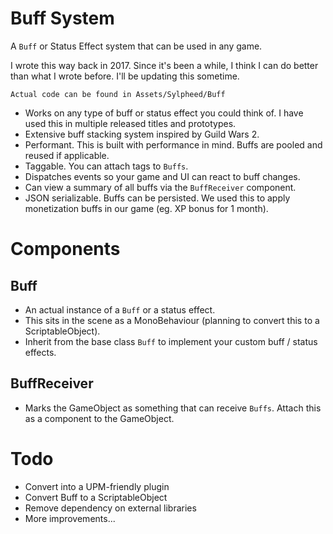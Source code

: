 # Buff System

A `Buff` or Status Effect system that can be used in any game. 

I wrote this way back in 2017. Since it's been a while, I think I can do better than what I wrote before. I'll be updating this sometime.

`Actual code can be found in Assets/Sylpheed/Buff`

- Works on any type of buff or status effect you could think of. I have used this in multiple released titles and prototypes.
- Extensive buff stacking system inspired by Guild Wars 2.
- Performant. This is built with performance in mind. Buffs are pooled and reused if applicable.
- Taggable. You can attach tags to `Buffs`.
- Dispatches events so your game and UI can react to buff changes.
- Can view a summary of all buffs via the `BuffReceiver` component.
- JSON serializable. Buffs can be persisted. We used this to apply monetization buffs in our game (eg. XP bonus for 1 month).


# Components
## Buff
- An actual instance of a `Buff` or a status effect.
- This sits in the scene as a MonoBehaviour (planning to convert this to a ScriptableObject).
- Inherit from the base class `Buff` to implement your custom buff / status effects.

## BuffReceiver
- Marks the GameObject as something that can receive `Buffs`. Attach this as a component to the GameObject.

# Todo
- Convert into a UPM-friendly plugin
- Convert Buff to a ScriptableObject
- Remove dependency on external libraries
- More improvements...
